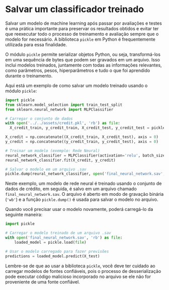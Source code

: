 # Salvar um classificador treinado

Salvar um modelo de machine learning após passar por avaliações e testes é uma prática importante para preservar os resultados obtidos e evitar ter que reexecutar todo o processo de treinamento e avaliação sempre que o modelo for necessário. A biblioteca `pickle` em Python é frequentemente utilizada para essa finalidade.

O módulo `pickle` permite serializar objetos Python, ou seja, transformá-los em uma sequência de bytes que podem ser gravados em um arquivo. Isso inclui modelos treinados, juntamente com todas as informações relevantes, como parâmetros, pesos, hiperparâmetros e tudo o que foi aprendido durante o treinamento.

Aqui está um exemplo de como salvar um modelo treinado usando o módulo `pickle`:

```python
import pickle
from sklearn.model_selection import train_test_split
from sklearn.neural_network import MLPClassifier

# Carregar o conjunto de dados
with open('../../assets/credit.pkl', 'rb') as file:
  X_credit_train, y_credit_train, X_credit_test, y_credit_test = pickle.load(file)

X_credit = np.concatenate((X_credit_train, X_credit_test), axis = 0)
y_credit = np.concatenate((y_credit_train, y_credit_test), axis = 0)

# Treinar um modelo (exemplo: Rede Neural)
reural_network_classifier = MLPClassifier(activation='relu', batch_size = 56, solver='adam')
reural_network_classifier.fit(X_credit, y_credit)

# Salvar o modelo em um arquivo .sav
pickle.dump(reural_network_classifier, open('final_neural_network.sav', 'wb'))
```

Neste exemplo, um modelo de rede neural é treinado usando o conjunto de dados de crédito, em seguida, é salvo em um arquivo chamado `final_neural_network.sav`. O arquivo é aberto em modo de gravação binária (`'wb'`) e a função `pickle.dump()` é usada para salvar o modelo no arquivo.

Quando você precisar usar o modelo novamente, poderá carregá-lo da seguinte maneira:

```python
import pickle

# Carregar o modelo treinado de um arquivo .sav
with open('final_neural_network.sav', 'rb') as file:
    loaded_model = pickle.load(file)

# Usar o modelo carregado para fazer previsões
predictions = loaded_model.predict(X_test)
```

Lembre-se de que ao usar a biblioteca `pickle`, você deve ter cuidado ao carregar modelos de fontes confiáveis, pois o processo de desserialização pode executar código malicioso incorporado no arquivo se ele não for proveniente de uma fonte confiável.